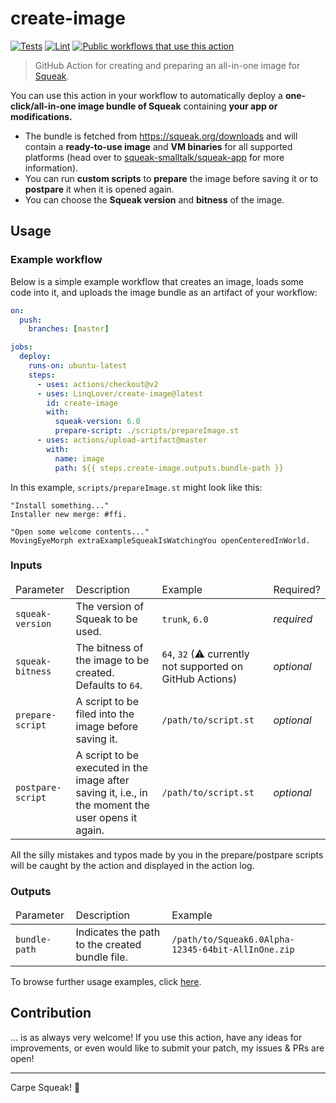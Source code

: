 # create-image

[![Tests](https://img.shields.io/github/workflow/status/LinqLover/create-image/%F0%9F%A7%AA%20Test?label=%F0%9F%A7%AA%20Test)](https://github.com/LinqLover/create-image/actions/workflows/test.yml)
[![Lint](https://img.shields.io/github/workflow/status/LinqLover/create-image/%F0%9F%A7%B5%20Lint?label=%F0%9F%A7%B5%20Lint)](https://github.com/LinqLover/create-image/actions/workflows/lint.yml)
[![Public workflows that use this action](https://img.shields.io/endpoint?url=https%3A%2F%2Fused-by.vercel.app%2Fapi%2Fgithub-actions%2Fused-by%3Faction%3DLinqLover%2Fcreate-image%26badge%3Dtrue)](https://sourcegraph.com/search?q=context:global+LinqLover/create-image+file:.github/workflows&patternType=literal)

> GitHub Action for creating and preparing an all-in-one image for [Squeak](https://squeak.org/).

You can use this action in your workflow to automatically deploy a **one-click/all-in-one image bundle of Squeak** containing **your app or modifications.**
- The bundle is fetched from <https://squeak.org/downloads> and will contain a **ready-to-use image** and **VM binaries** for all supported platforms (head over to [squeak-smalltalk/squeak-app](https://github.com/squeak-smalltalk/squeak-app) for more information).
- You can run **custom scripts** to **prepare** the image before saving it or to **postpare** it when it is opened again.
- You can choose the **Squeak version** and **bitness** of the image.

## Usage

### Example workflow

Below is a simple example workflow that creates an image, loads some code into it, and uploads the image bundle as an artifact of your workflow:

```yml
on:
  push:
    branches: [master]

jobs:
  deploy:
    runs-on: ubuntu-latest
    steps:
      - uses: actions/checkout@v2
      - uses: LinqLover/create-image@latest
        id: create-image
        with:
          squeak-version: 6.0
          prepare-script: ./scripts/prepareImage.st
      - uses: actions/upload-artifact@master
        with:
          name: image
          path: ${{ steps.create-image.outputs.bundle-path }}
```

In this example, `scripts/prepareImage.st` might look like this:

```smalltalk
"Install something..."
Installer new merge: #ffi.

"Open some welcome contents..."
MovingEyeMorph extraExampleSqueakIsWatchingYou openCenteredInWorld.
```

### Inputs

<table>
  <thead>
    <tr>
      <td>Parameter</td>
      <td>Description</td>
      <td>Example</td>
      <td>Required?</td>
    </tr>
  <tbody>
    <tr>
      <td><code>squeak-version</code></td>
      <td>The version of Squeak to be used.</td>
      <td><code>trunk</code>, <code>6.0</code></td>
      <td><i>required</i></td>
    </tr>
    <tr>
      <td><code>squeak-bitness</code></td>
      <td>The bitness of the image to be created. Defaults to <code>64</code>.</td>
      <td><code>64</code>, <code>32</code> (⚠ currently not supported on GitHub Actions)</td>
      <td><i>optional</i></td>
    </tr>
    <tr>
      <td><code>prepare-script</code></td>
      <td>A script to be filed into the image before saving it.</td>
      <td><code>/path/to/script.st</code></td>
      <td><i>optional</i></td>
    </tr>
    <tr>
      <td><code>postpare-script</code></td>
      <td>A script to be executed in the image after saving it, i.e., in the moment the user opens it again.</td>
      <td><code>/path/to/script.st</code></td>
      <td><i>optional</i></td>
    </tr>
  </tbody>
</table>

All the silly mistakes and typos made by you in the prepare/postpare scripts will be caught by the action and displayed in the action log.

### Outputs

<table>
  <thead>
    <tr>
      <td>Parameter</td>
      <td>Description</td>
      <td>Example</td>
    </tr>
  <tbody>
    <tr>
      <td><code>bundle-path</code></td>
      <td>Indicates the path to the created bundle file.</td>
      <td><code>/path/to/Squeak6.0Alpha-12345-64bit-AllInOne.zip</code></td>
    </tr>
  </tbody>
</table>

To browse further usage examples, click [here](https://sourcegraph.com/search?q=context:global+LinqLover/create-image+file:.github/workflows&patternType=literal).

## Contribution

... is as always very welcome! If you use this action, have any ideas for improvements, or even would like to submit your patch, my issues & PRs are open!

---

Carpe Squeak! 🎈
